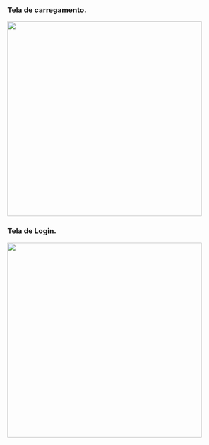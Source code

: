 
### Tela de carregamento.

<p aling="center">

<img width="440" src="https://user-images.githubusercontent.com/72450802/114051574-9392fc80-9863-11eb-8710-58de708dd4d9.png">

### Tela de Login.

<p aling="center">

<img width="440" src="https://user-images.githubusercontent.com/72450802/114051748-c0471400-9863-11eb-8cb9-b10911843354.png">
